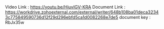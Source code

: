 Video Link : https://youtu.be/HiuvIGV-KRA
Document Link : https://workdrive.zohoexternal.com/external/writer/648b108ba01deca32343c775849590736d12f29d296ebfd5ca1d0082268e7de5
document key : RbJx35w
